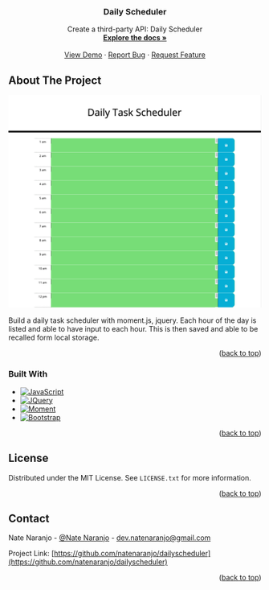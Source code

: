 <div id="top"></div>

<!-- PROJECT LOGO -->
<br />
<div align="center">

<h3 align="center">Daily Scheduler</h3>

  <p align="center">
    Create a third-party API: Daily Scheduler
    <br />
    <a href="https://github.com/natenaranjo/dailyscheduler"><strong>Explore the docs »</strong></a>
    <br />
    <br />
    <a href="https://natenaranjo.github.io/dailyscheduler/">View Demo</a>
    ·
    <a href="https://github.com/natenaranjo/dailyscheduler/issues">Report Bug</a>
    ·
    <a href="https://github.com/natenaranjo/dailyscheduler/issues">Request Feature</a>
  </p>
</div>

<!-- ABOUT THE PROJECT -->
## About The Project

[![Product Name Screen Shot][product-screenshot]](https://example.com)

Build a daily task scheduler with moment.js, jquery.  Each hour of the day is listed and able to have input to each hour.  This is then saved and able to be recalled form local storage.

<p align="right">(<a href="#top">back to top</a>)</p>



### Built With

* [![JavaScript][JavaScript.js]][JavaScript-url]
* [![JQuery][JQuery.com]][JQuery-url]
* [![Moment][Moment.js]][Moment-url]
* [![Bootstrap][Bootstrap.com]][Bootstrap-url]

<p align="right">(<a href="#top">back to top</a>)</p>

<!-- LICENSE -->
## License

Distributed under the MIT License. See `LICENSE.txt` for more information.

<p align="right">(<a href="#top">back to top</a>)</p>



<!-- CONTACT -->
## Contact

Nate Naranjo - [@Nate Naranjo](https://twitter.com/NathanNaranjo12) - dev.natenaranjo@gmail.com

Project Link: [https://github.com/natenaranjo/dailyscheduler](https://github.com/natenaranjo/dailyscheduler)

<p align="right">(<a href="#top">back to top</a>)</p>

[product-screenshot]: ./assets/img/screenshot.png
[JavaScript.js]: https://img.shields.io/badge/javascript-%23323330.svg?style=for-the-badge&logo=javascript&logoColor=%23F7DF1E
[JavaScript-url]: https://www.javascript.com/
[Bootstrap.com]: https://img.shields.io/badge/bootstrap-%23563D7C.svg?style=for-the-badge&logo=bootstrap&logoColor=white
[Bootstrap-url]: https://getbootstrap.com
[JQuery.com]: https://img.shields.io/badge/jquery-%230769AD.svg?style=for-the-badge&logo=jquery&logoColor=white
[JQuery-url]: https://jquery.com
[Moment.js]: https://img.shields.io/badge/Moment-%292929AD.svg?style=for-the-badge&logo=Moment&logoColor=white
[Moment-url]: https://momentjs.com/ 